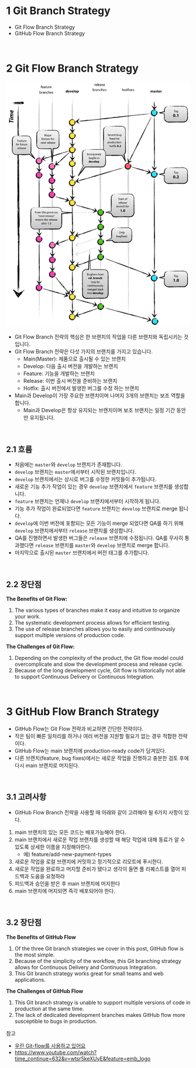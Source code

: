 # 1 Git Branch Strategy

- Git Flow Branch Strategy
- GitHub Flow Branch Strategy

<br>

# 2 Git Flow Branch Strategy

![git-flow_overall_graph](images/git-flow_overall_graph.png)

- Git Flow Branch 전략의 핵심은 한 브랜치의 작업을 다른 브랜치와 독립시키는 것입니다.
- Git Flow Branch 전략은 다섯 가지의 브랜치를 가지고 있습니다.
	- Main(Master):  제품으로 출시될 수 있는 브랜치
	- Develop: 다음 출시 버전을 개발하는 브랜치
	- Feature: 기능을 개발하는 브랜치
	- Release: 이번 출시 버전을 준비하는 브랜치
	- Hotfix:  출시 버전에서 발생한 버그를 수정 하는 브랜치
- Main과 Develop이 가장 주요한 브랜치이며 나머지 3개의 브랜치는 보조 역할을 합니다.
	- Main과 Develop은 항상 유지되는 브랜치이며 보조 브랜치는 일정 기간 동안만 유지됩니다.

<br>

## 2.1 흐름

- 처음에는 `master`와 `develop` 브랜치가 존재합니다. 
- `develop` 브랜치는 `master`에서부터 시작된 브랜치입니다. 
- `develop` 브랜치에서는 상시로 버그를 수정한 커밋들이 추가됩니다. 
- 새로운 기능 추가 작업이 있는 경우 `develop` 브랜치에서 `feature` 브랜치를 생성합니다. 
- `feature` 브랜치는 언제나 `develop` 브랜치에서부터 시작하게 됩니다. 
- 기능 추가 작업이 완료되었다면 `feature` 브랜치는 `develop` 브랜치로 merge 됩니다. 
- `develop`에 이번 버전에 포함되는 모든 기능이 merge 되었다면 QA를 하기 위해 `develop` 브랜치에서부터 `release` 브랜치를 생성합니다.
- QA를 진행하면서 발생한 버그들은 `release` 브랜치에 수정됩니다. QA를 무사히 통과했다면 `release` 브랜치를 `master`와 `develop` 브랜치로 merge 합니다. 
- 마지막으로 출시된 `master` 브랜치에서 버전 태그를 추가합니다.

<br>

## 2.2 장단점

**The Benefits of Git Flow:**

1. The various types of branches make it easy and intuitive to organize your work.
2. The systematic development process allows for efficient testing.
3. The use of release branches allows you to easily and continuously support multiple versions of production code.



**The Challenges of Git Flow:**

1. Depending on the complexity of the product, the Git flow model could overcomplicate and slow the development process and release cycle.
2. Because of the long development cycle, Git flow is historically not able to support Continuous Delivery or Continuous Integration.

<br>

# 3 GitHub Flow Branch Strategy

- GitHub Flow는 Git Flow 전략과 비교하면 간단한 전략이다.
- 작은 팀이 빠른 일처리를 하거나 여러 버전을 지원할 필요가 없는 경우 적합한 전략이다.
- GitHub Flow는 main 브랜치에 production-ready code가 담겨있다.
- 다른 브랜치(feature, bug fixes)에서는 새로운 작업을 진행하고 충분한 검토 후에 다시 main 브랜치로 머지된다.

<br>

## 3.1 고려사항

- GitHub Flow Branch 전략을 사용할 때 아래와 같이 고려해야 될 6가지 사항이 있다.

1. main 브랜치의 있는 모든 코드는 배포가능해야 한다.
2. main 브랜치에서 새로운 작업 브랜치를 생성할 때 해당 작업에 대해 동료가 알 수 있도록 상세한 이름을 지정해야한다.
   - 예) feature/add-new-payment-types
3. 새로운 작업을 로컬 브랜치에 커밋하고 정기적으로 리모트에 푸시한다.
4. 새로운 작업을 완료하고 머지할 준비가 됐다고 생각이 들면 풀 리퀘스트를 열어 피드백과 도움을 요청하라
5. 피드백과 승인을 받은 후 main 브랜치에 머지한다
6. main 브랜치에 머지되면 즉각 배포되어야 한다.

<br>

## 3.2 장단점

**The Benefits of GitHub Flow**

1. Of the three Git branch strategies we cover in this post, GitHub flow is the most simple.
2. Because of the simplicity of the workflow, this Git branching strategy allows for Continuous Delivery and Continuous Integration.
3. This Git branch strategy works great for small teams and web applications.



**The Challenges of GitHub Flow**

1. This Git branch strategy is unable to support multiple versions of code in production at the same time.
2. The lack of dedicated development branches makes GitHub flow more susceptible to bugs in production.



참고

- [우린 Git-flow를 사용하고 있어요](https://techblog.woowahan.com/2553/)
- https://www.youtube.com/watch?time_continue=632&v=wtsr5keXUyE&feature=emb_logo